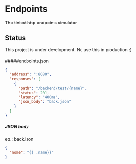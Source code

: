 # Endpoints

The tiniest http endpoints simulator

## Status
This project is under development. No use this in production :)


#### 

#####endpoints.json
```json
{
  "address": ":8080",
  "responses": [
    {
      "path": "/backend/test/{name}",
      "status": 201,
      "latency": "400ms",
      "json_body": "back.json"
    }
  ]
}
```

##### JSON body
eg.: back.json
```json
{
  "nome": "{{ .name}}"
}
```